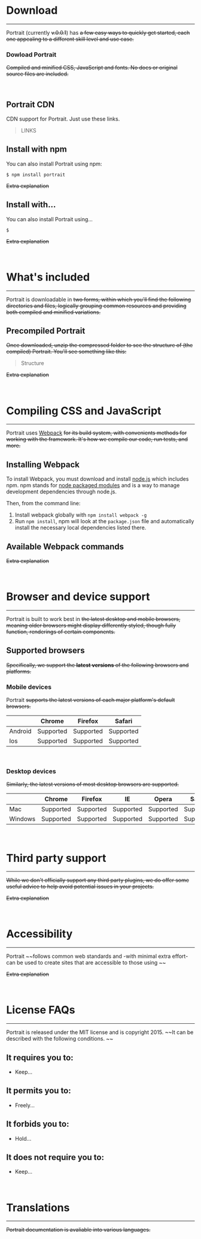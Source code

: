 # Download
***
Portrait (currently ~~v.0.0.1~~) has ~~a few easy ways to quickly get started, each one appealing to a different skill level and use case.~~

### Dowload Portrait
~~Compiled and minified CSS, JavaScript and fonts. No docs or original source files are included.~~

&nbsp;

## Portrait CDN
CDN support for Portrait. Just use these links.

> LINKS

## Install with npm
You can also install Portrait using npm:

```
$ npm install portrait
```
~~Extra explanation~~

## Install with...
You can also install Portrait using...

```
$
```
~~Extra explanation~~

&nbsp;
# What's included
***

Portrait is downloadable in ~~two forms, within which you'll find the following directories and files, logically grouping common resources and providing both compiled and minified variations.~~

## Precompiled Portrait
~~Once downloaded, unzip the compressed folder to see the structure of (the compiled) Portrait. You'll see something like this:~~

> Structure

~~Extra explanation~~

&nbsp;
# Compiling CSS and JavaScript
***

Portrait uses [Webpack](https://nodejs.org/en/) ~~for its build system, with convenients methods for working with the framework. It's how we compile our code, run tests, and more.~~

## Installing Webpack
To install Webpack, you must download and install [node.js](https://nodejs.org/en/) which includes npm. npm stands for [node packaged modules](https://www.npmjs.com/) and is a way to manage development dependencies through node.js.

Then, from the command line:

1. Install webpack globally with ```npm install webpack -g```
2. Run ```npm install```, npm will look at the ```package.json``` file and automatically install the necessary local dependencies listed there.

## Available Webpack commands
~~Extra explanation~~

&nbsp;
# Browser and device support
***
Portrait is built to work best in ~~the latest desktop and mobile browsers, meaning older browsers might display differently styled, though fully function, renderings of certain components.~~

## Supported browsers
~~Specifically, we support the **latest versions** of the following browsers and platforms.~~

### Mobile devices
Portrait ~~supports the latest versions of each major platform's default browsers.~~

|         | Chrome    | Firefox   | Safari    |
|---------|-----------|-----------|-----------|
| Android | Supported | Supported | Supported |
|   Ios   | Supported | Supported | Supported |

&nbsp;

### Desktop devices
~~Similarly, the latest versions of most desktop browsers are supported.~~

|         | Chrome    | Firefox   | IE        | Opera     | Safari    |
|---------|-----------|-----------|-----------|-----------|-----------|
| Mac     | Supported | Supported | Supported | Supported | Supported |
| Windows | Supported | Supported | Supported | Supported | Supported |

&nbsp;
# Third party support
***
~~While we don't officially support any third party plugins, we do offer some useful advice to help avoid potential issues in your projects.~~

~~Extra explanation~~

&nbsp;
# Accessibility
***
Portrait ~~follows common web standards and -with minimal extra effort- can be used to create sites that are accessible to those using ~~

~~Extra explanation~~

&nbsp;
# License FAQs
***
Portrait is released under the MIT license and is copyright 2015. ~~It can be described with the following conditions. ~~

## It requires you to:
* Keep...

## It permits you to:
* Freely...

## It forbids you to:
* Hold...

## It does not require you to:
* Keep...

&nbsp;
# Translations
***
~~Portrait documentation is avaliable into various languages.~~
